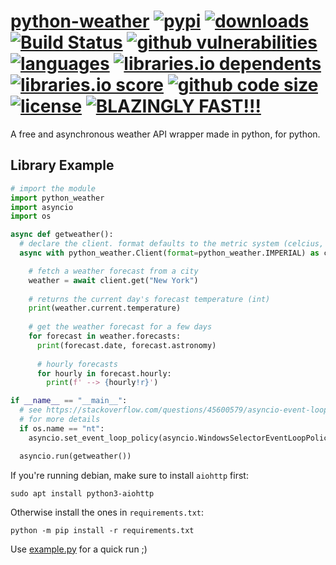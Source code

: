 # [python-weather][pypi-url] [![pypi][pypi-image]][pypi-url] [![downloads][downloads-image]][pypi-url] [![Build Status][ci-image]][ci-url] [![github vulnerabilities][github-vulnerabilities-image]][github-url] [![languages][languages-image]][github-url] [![libraries.io dependents][libraries-io-dependents-image]][libraries-io-url] [![libraries.io score][libraries-io-score-image]][libraries-io-url] [![github code size][github-code-size-image]][github-url] [![license][github-license-image]][github-license-url] [![BLAZINGLY FAST!!!][blazingly-fast-image]][blazingly-fast-url]

[pypi-image]: https://img.shields.io/pypi/v/python-weather.svg?style=flat-square
[pypi-url]: https://pypi.org/project/python-weather/
[downloads-image]: https://img.shields.io/pypi/dm/python-weather?style=flat-square
[ci-image]: https://github.com/null8626/python-weather/workflows/CI/badge.svg
[ci-url]: https://github.com/null8626/python-weather/actions
[github-vulnerabilities-image]: https://img.shields.io/snyk/vulnerabilities/github/null8626/python-weather?style=flat-square
[languages-image]: https://img.shields.io/github/languages/top/null8626/python-weather?style=flat-square
[libraries-io-dependents-image]: https://img.shields.io/librariesio/dependents/pypi/python-weather?style=flat-square
[libraries-io-score-image]: https://img.shields.io/librariesio/sourcerank/pypi/python-weather?style=flat-square
[libraries-io-url]: https://libraries.io/pypi/python-weather
[github-url]: https://github.com/null8626/python-weather
[github-code-size-image]: https://img.shields.io/github/languages/code-size/null8626/python-weather?style=flat-square
[github-license-image]: https://img.shields.io/github/license/null8626/python-weather?style=flat-square
[github-license-url]: https://github.com/null8626/python-weather/blob/main/LICENSE
[blazingly-fast-image]: https://img.shields.io/badge/speed-BLAZINGLY%20FAST!!!%20%F0%9F%94%A5%F0%9F%9A%80%F0%9F%92%AA%F0%9F%98%8E-brightgreen.svg?style=flat-square
[blazingly-fast-url]: https://twitter.com/acdlite/status/974390255393505280

A free and asynchronous weather API wrapper made in python, for python.

## Library Example
```py
# import the module
import python_weather
import asyncio
import os

async def getweather():
  # declare the client. format defaults to the metric system (celcius, km/h, etc.)
  async with python_weather.Client(format=python_weather.IMPERIAL) as client:

    # fetch a weather forecast from a city
    weather = await client.get("New York")
  
    # returns the current day's forecast temperature (int)
    print(weather.current.temperature)
  
    # get the weather forecast for a few days
    for forecast in weather.forecasts:
      print(forecast.date, forecast.astronomy)
  
      # hourly forecasts
      for hourly in forecast.hourly:
        print(f' --> {hourly!r}')

if __name__ == "__main__":
  # see https://stackoverflow.com/questions/45600579/asyncio-event-loop-is-closed-when-getting-loop
  # for more details
  if os.name == "nt":
    asyncio.set_event_loop_policy(asyncio.WindowsSelectorEventLoopPolicy())

  asyncio.run(getweather())
```

If you're running debian, make sure to install `aiohttp` first:

```console
sudo apt install python3-aiohttp
```

Otherwise install the ones in `requirements.txt`:

```console
python -m pip install -r requirements.txt
```

Use [example.py](https://github.com/null8626/python-weather/blob/master/example.py) for a quick run ;\)